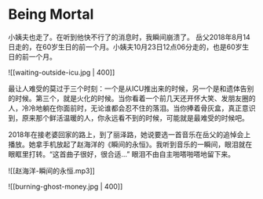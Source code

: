 # Being Mortal 


小姨夫也走了。在听到他快不行了的消息时，我瞬间崩溃了。
岳父2018年8月14日走的，在60岁生日的前一个月。小姨夫10月23日12点06分走的，也是60岁生日的前一个月。

![[waiting-outside-icu.jpg | 400]]

最让人难受的莫过于三个时刻：一个是从ICU推出来的时候，另一个是和遗体告别的时候。第三个，就是火化的时候。当你看着一个前几天还开怀大笑、发朋友圈的人，冷冷地躺在你面前时，无论谁都会忍不住的落泪。当你捧着骨灰盒，真正意识到，原来那个鲜活温暖的人，你永远看不到的时候，可能就是最难受的时候吧。

2018年在接老婆回家的路上，到了丽泽路，她说要选一首音乐在岳父的追悼会上播放。她拿手机放起了赵海洋的《瞬间的永恒》。我听到音乐的一瞬间，眼泪就在眼眶里打转。“这首曲子很好，很合适...” 眼泪不由自主啪嗒啪嗒地留下来。

![[赵海洋-瞬间的永恒.mp3]]


![[burning-ghost-money.jpg | 400]]
